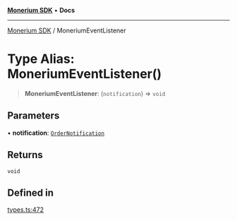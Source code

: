[**Monerium SDK**](../README.md) • **Docs**

***

[Monerium SDK](../README.md) / MoneriumEventListener

# Type Alias: MoneriumEventListener()

> **MoneriumEventListener**: (`notification`) => `void`

## Parameters

• **notification**: [`OrderNotification`](../interfaces/OrderNotification.md)

## Returns

`void`

## Defined in

[types.ts:472](https://github.com/monerium/js-monorepo/blob/294e3704bc2735fba770b1d2fbba8f31f3bfa306/packages/sdk/src/types.ts#L472)

